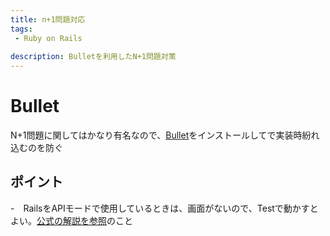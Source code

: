 ```yaml
---
title: n+1問題対応
tags:
 - Ruby on Rails
 
description: Bulletを利用したN+1問題対策
---
```


# Bullet
N+1問題に関してはかなり有名なので、[Bullet](https://github.com/flyerhzm/bullet)をインストールしてで実装時紛れ込むのを防ぐ

## ポイント
 -　RailsをAPIモードで使用しているときは、画面がないので、Testで動かすとよい。[公式の解説を参照](https://github.com/flyerhzm/bullet#run-in-tests)のこと 
